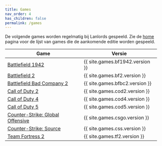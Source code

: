 ```yaml
---
title: Games
nav_order: 4
has_children: false
permalink: /games
---
```


De volgende games worden regelmatig bij Lanlords gespeeld. Zie de [home](/#games)
pagina voor de lijst van games die de aankomende editie worden gespeeld.

| Game                                            | Versie                           |
|-------------------------------------------------|----------------------------------|
| [Battlefield 1942](games/bf1942)                | {{ site.games.bf1942.version }}  |
| [Battlefield 2](games/2)                        | {{ site.games.bf2.version }}     |
| [Battlefield Bad Company 2](games/bfbc2)        | {{ site.games.bfbc2.version }}   |
| [Call of Duty 2](games/cod2)                    | {{ site.games.cod2.version }}    |
| [Call of Duty 4](games/cod4)                    | {{ site.games.cod4.version }}    |
| [Call of Duty 5](games/cod5)                    | {{ site.games.cod5.version }}    |
| [Counter-Strike: Global Offensive](games/csgo)  | {{ site.games.csgo.version }}    |
| [Counter-Strike: Source](games/css)             | {{ site.games.css.version }}     |
| [Team Fortress 2](games/tf2)                    | {{ site.games.tf2.version }}     |
